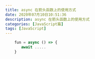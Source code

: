 ```yaml
---
title: async 在箭头函数上的使用方式
date: 2020年07月10日10:51:36
description: async 在箭头函数上的使用方式
categories: [JavaScript篇]
tags: [JavaScript]
---
```

<!-- more -->
```js
    fun = async () => {
       await .....
    }
```
